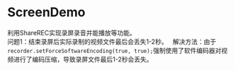 # ScreenDemo
利用ShareREC实现录屏录音并能播放等功能。  
问题1：结束录屏后实际录制的视频文件最后会丢失1-2秒。  
解决方法：由于`recorder.setForceSoftwareEncoding(true, true);`强制使用了软件编码器对视频进行了编码压缩，导致录屏文件最后1-2秒会丢失。
